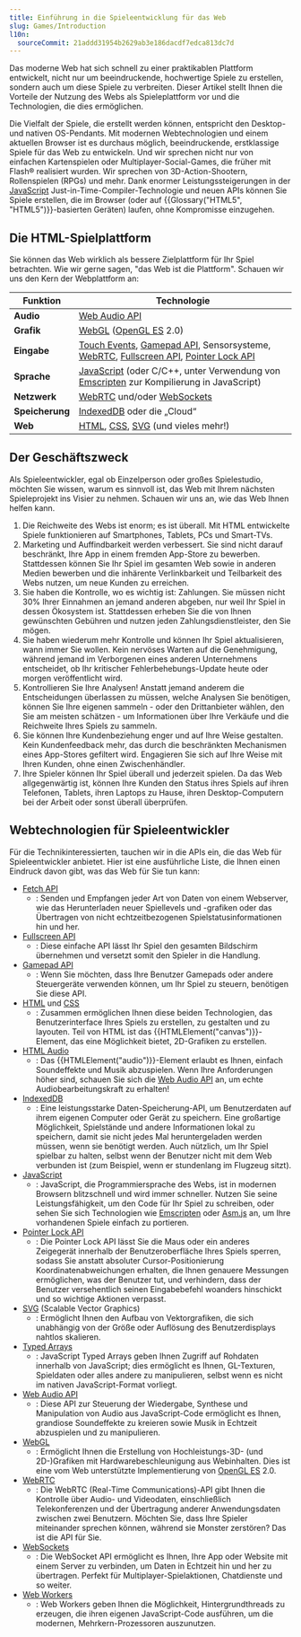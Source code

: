 ```yaml
---
title: Einführung in die Spieleentwicklung für das Web
slug: Games/Introduction
l10n:
  sourceCommit: 21addd31954b2629ab3e186dacdf7edca813dc7d
---
```


Das moderne Web hat sich schnell zu einer praktikablen Plattform entwickelt, nicht nur um beeindruckende, hochwertige Spiele zu erstellen, sondern auch um diese Spiele zu verbreiten. Dieser Artikel stellt Ihnen die Vorteile der Nutzung des Webs als Spieleplattform vor und die Technologien, die dies ermöglichen.

Die Vielfalt der Spiele, die erstellt werden können, entspricht den Desktop- und nativen OS-Pendants. Mit modernen Webtechnologien und einem aktuellen Browser ist es durchaus möglich, beeindruckende, erstklassige Spiele für das Web zu entwickeln. Und wir sprechen nicht nur von einfachen Kartenspielen oder Multiplayer-Social-Games, die früher mit Flash® realisiert wurden. Wir sprechen von 3D-Action-Shootern, Rollenspielen (RPGs) und mehr. Dank enormer Leistungssteigerungen in der [JavaScript](/de/docs/Web/JavaScript) Just-in-Time-Compiler-Technologie und neuen APIs können Sie Spiele erstellen, die im Browser (oder auf {{Glossary("HTML5", "HTML5")}}-basierten Geräten) laufen, ohne Kompromisse einzugehen.

## Die HTML-Spielplattform

Sie können das Web wirklich als bessere Zielplattform für Ihr Spiel betrachten. Wie wir gerne sagen, "das Web ist die Plattform". Schauen wir uns den Kern der Webplattform an:

<table class="no-markdown standard-table">
  <thead>
    <tr>
      <th scope="col">Funktion</th>
      <th scope="col">Technologie</th>
    </tr>
  </thead>
  <tbody>
    <tr>
      <td><strong>Audio</strong></td>
      <td><a href="/de/docs/Web/API/Web_Audio_API">Web Audio API</a></td>
    </tr>
    <tr>
      <td><strong>Grafik</strong></td>
      <td>
        <a href="/de/docs/Web/API/WebGL_API">WebGL</a> (<a
          href="https://www.khronos.org/opengles/"
          >OpenGL ES</a
        >
        2.0)
      </td>
    </tr>
    <tr>
      <td><strong>Eingabe</strong></td>
      <td>
        <a href="/de/docs/Web/API/Touch_events">Touch Events</a>,
        <a href="/de/docs/Web/API/Gamepad_API/Using_the_Gamepad_API"
          >Gamepad API</a
        >, Sensorsysteme, <a href="/de/docs/Web/API/WebRTC_API">WebRTC</a>,
        <a href="/de/docs/Web/API/Fullscreen_API">Fullscreen API</a>,
        <a href="/de/docs/Web/API/Pointer_Lock_API">Pointer Lock API</a>
      </td>
    </tr>
    <tr>
      <td><strong>Sprache</strong></td>
      <td>
        <a href="/de/docs/Web/JavaScript">JavaScript</a> (oder C/C++, unter Verwendung von
        <a href="https://github.com/emscripten-core/emscripten/wiki">Emscripten</a> zur
        Kompilierung in JavaScript)
      </td>
    </tr>
    <tr>
      <td><strong>Netzwerk</strong></td>
      <td>
        <a href="/de/docs/Web/API/WebRTC_API">WebRTC</a> und/oder
        <a href="/de/docs/Web/API/WebSockets_API">WebSockets</a>
      </td>
    </tr>
    <tr>
      <td><strong>Speicherung</strong></td>
      <td>
        <a href="/de/docs/Web/API/IndexedDB_API">IndexedDB</a> oder die „Cloud“
      </td>
    </tr>
    <tr>
      <td><strong>Web</strong></td>
      <td>
        <a href="/de/docs/Web/HTML">HTML</a>,
        <a href="/de/docs/Web/CSS">CSS</a>,
        <a href="/de/docs/Web/SVG">SVG</a> (und vieles mehr!)
      </td>
    </tr>
  </tbody>
</table>

## Der Geschäftszweck

Als Spieleentwickler, egal ob Einzelperson oder großes Spielestudio, möchten Sie wissen, warum es sinnvoll ist, das Web mit Ihrem nächsten Spieleprojekt ins Visier zu nehmen. Schauen wir uns an, wie das Web Ihnen helfen kann.

1. Die Reichweite des Webs ist enorm; es ist überall. Mit HTML entwickelte Spiele funktionieren auf Smartphones, Tablets, PCs und Smart-TVs.
2. Marketing und Auffindbarkeit werden verbessert. Sie sind nicht darauf beschränkt, Ihre App in einem fremden App-Store zu bewerben. Stattdessen können Sie Ihr Spiel im gesamten Web sowie in anderen Medien bewerben und die inhärente Verlinkbarkeit und Teilbarkeit des Webs nutzen, um neue Kunden zu erreichen.
3. Sie haben die Kontrolle, wo es wichtig ist: Zahlungen. Sie müssen nicht 30% Ihrer Einnahmen an jemand anderen abgeben, nur weil Ihr Spiel in dessen Ökosystem ist. Stattdessen erheben Sie die von Ihnen gewünschten Gebühren und nutzen jeden Zahlungsdienstleister, den Sie mögen.
4. Sie haben wiederum mehr Kontrolle und können Ihr Spiel aktualisieren, wann immer Sie wollen. Kein nervöses Warten auf die Genehmigung, während jemand im Verborgenen eines anderen Unternehmens entscheidet, ob Ihr kritischer Fehlerbehebungs-Update heute oder morgen veröffentlicht wird.
5. Kontrollieren Sie Ihre Analysen! Anstatt jemand anderem die Entscheidungen überlassen zu müssen, welche Analysen Sie benötigen, können Sie Ihre eigenen sammeln - oder den Drittanbieter wählen, den Sie am meisten schätzen - um Informationen über Ihre Verkäufe und die Reichweite Ihres Spiels zu sammeln.
6. Sie können Ihre Kundenbeziehung enger und auf Ihre Weise gestalten. Kein Kundenfeedback mehr, das durch die beschränkten Mechanismen eines App-Stores gefiltert wird. Engagieren Sie sich auf Ihre Weise mit Ihren Kunden, ohne einen Zwischenhändler.
7. Ihre Spieler können Ihr Spiel überall und jederzeit spielen. Da das Web allgegenwärtig ist, können Ihre Kunden den Status ihres Spiels auf ihren Telefonen, Tablets, ihren Laptops zu Hause, ihren Desktop-Computern bei der Arbeit oder sonst überall überprüfen.

## Webtechnologien für Spieleentwickler

Für die Technikinteressierten, tauchen wir in die APIs ein, die das Web für Spieleentwickler anbietet. Hier ist eine ausführliche Liste, die Ihnen einen Eindruck davon gibt, was das Web für Sie tun kann:

- [Fetch API](/de/docs/Web/API/Fetch_API)
  - : Senden und Empfangen jeder Art von Daten von einem Webserver, wie das Herunterladen neuer Spiellevels und -grafiken oder das Übertragen von nicht echtzeitbezogenen Spielstatusinformationen hin und her.
- [Fullscreen API](/de/docs/Web/API/Fullscreen_API)
  - : Diese einfache API lässt Ihr Spiel den gesamten Bildschirm übernehmen und versetzt somit den Spieler in die Handlung.
- [Gamepad API](/de/docs/Web/API/Gamepad_API/Using_the_Gamepad_API)
  - : Wenn Sie möchten, dass Ihre Benutzer Gamepads oder andere Steuergeräte verwenden können, um Ihr Spiel zu steuern, benötigen Sie diese API.
- [HTML](/de/docs/Web/HTML) und [CSS](/de/docs/Web/CSS)
  - : Zusammen ermöglichen Ihnen diese beiden Technologien, das Benutzerinterface Ihres Spiels zu erstellen, zu gestalten und zu layouten. Teil von HTML ist das {{HTMLElement("canvas")}}-Element, das eine Möglichkeit bietet, 2D-Grafiken zu erstellen.
- [HTML Audio](/de/docs/Web/HTML/Reference/Elements/audio)
  - : Das {{HTMLElement("audio")}}-Element erlaubt es Ihnen, einfach Soundeffekte und Musik abzuspielen. Wenn Ihre Anforderungen höher sind, schauen Sie sich die [Web Audio API](/de/docs/Web/API/Web_Audio_API) an, um echte Audiobearbeitungskraft zu erhalten!
- [IndexedDB](/de/docs/Web/API/IndexedDB_API)
  - : Eine leistungsstarke Daten-Speicherung-API, um Benutzerdaten auf ihrem eigenen Computer oder Gerät zu speichern. Eine großartige Möglichkeit, Spielstände und andere Informationen lokal zu speichern, damit sie nicht jedes Mal heruntergeladen werden müssen, wenn sie benötigt werden. Auch nützlich, um Ihr Spiel spielbar zu halten, selbst wenn der Benutzer nicht mit dem Web verbunden ist (zum Beispiel, wenn er stundenlang im Flugzeug sitzt).
- [JavaScript](/de/docs/Web/JavaScript)
  - : JavaScript, die Programmiersprache des Webs, ist in modernen Browsern blitzschnell und wird immer schneller. Nutzen Sie seine Leistungsfähigkeit, um den Code für Ihr Spiel zu schreiben, oder sehen Sie sich Technologien wie [Emscripten](https://github.com/emscripten-core/emscripten/wiki) oder [Asm.js](http://asmjs.org/spec/latest/) an, um Ihre vorhandenen Spiele einfach zu portieren.
- [Pointer Lock API](/de/docs/Web/API/Pointer_Lock_API)
  - : Die Pointer Lock API lässt Sie die Maus oder ein anderes Zeigegerät innerhalb der Benutzeroberfläche Ihres Spiels sperren, sodass Sie anstatt absoluter Cursor-Positionierung Koordinatenabweichungen erhalten, die Ihnen genauere Messungen ermöglichen, was der Benutzer tut, und verhindern, dass der Benutzer versehentlich seinen Eingabebefehl woanders hinschickt und so wichtige Aktionen verpasst.
- [SVG](/de/docs/Web/SVG) (Scalable Vector Graphics)
  - : Ermöglicht Ihnen den Aufbau von Vektorgrafiken, die sich unabhängig von der Größe oder Auflösung des Benutzerdisplays nahtlos skalieren.
- [Typed Arrays](/de/docs/Web/JavaScript/Guide/Typed_arrays)
  - : JavaScript Typed Arrays geben Ihnen Zugriff auf Rohdaten innerhalb von JavaScript; dies ermöglicht es Ihnen, GL-Texturen, Spieldaten oder alles andere zu manipulieren, selbst wenn es nicht im nativen JavaScript-Format vorliegt.
- [Web Audio API](/de/docs/Web/API/Web_Audio_API)
  - : Diese API zur Steuerung der Wiedergabe, Synthese und Manipulation von Audio aus JavaScript-Code ermöglicht es Ihnen, grandiose Soundeffekte zu kreieren sowie Musik in Echtzeit abzuspielen und zu manipulieren.
- [WebGL](/de/docs/Web/API/WebGL_API)
  - : Ermöglicht Ihnen die Erstellung von Hochleistungs-3D- (und 2D-)Grafiken mit Hardwarebeschleunigung aus Webinhalten. Dies ist eine vom Web unterstützte Implementierung von [OpenGL ES](https://www.khronos.org/opengles/) 2.0.
- [WebRTC](/de/docs/Web/API/WebRTC_API)
  - : Die WebRTC (Real-Time Communications)-API gibt Ihnen die Kontrolle über Audio- und Videodaten, einschließlich Telekonferenzen und der Übertragung anderer Anwendungsdaten zwischen zwei Benutzern. Möchten Sie, dass Ihre Spieler miteinander sprechen können, während sie Monster zerstören? Das ist die API für Sie.
- [WebSockets](/de/docs/Web/API/WebSockets_API)
  - : Die WebSocket API ermöglicht es Ihnen, Ihre App oder Website mit einem Server zu verbinden, um Daten in Echtzeit hin und her zu übertragen. Perfekt für Multiplayer-Spielaktionen, Chatdienste und so weiter.
- [Web Workers](/de/docs/Web/API/Web_Workers_API/Using_web_workers)
  - : Web Workers geben Ihnen die Möglichkeit, Hintergrundthreads zu erzeugen, die ihren eigenen JavaScript-Code ausführen, um die modernen, Mehrkern-Prozessoren auszunutzen.
